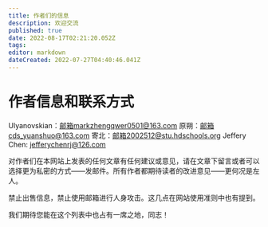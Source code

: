 ```yaml
---
title: 作者们的信息
description: 欢迎交流
published: true
date: 2022-08-17T02:21:20.052Z
tags: 
editor: markdown
dateCreated: 2022-07-27T04:40:46.041Z
---
```


# 作者信息和联系方式

Ulyanovskian：邮箱markzhengqwer0501@163.com
原朔：邮箱cds_yuanshuo@163.com
寄北：邮箱2002512@stu.hdschools.org
Jeffery Chen: jefferychenrj@126.com

对作者们在本网站上发表的任何文章有任何建议或意见，请在文章下留言或者可以选择更为私密的方式——发邮件。所有作者都期待读者的改进意见——更何况是左人。

禁止出售信息，禁止使用邮箱进行人身攻击。这几点在网站使用准则中也有提到。

我们期待您能在这个列表中也占有一席之地，同志！